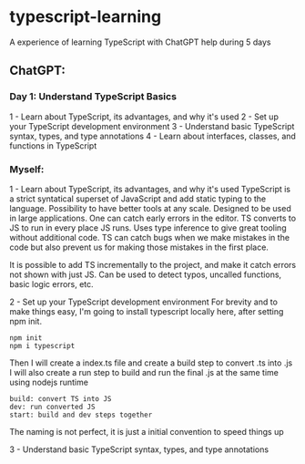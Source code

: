 # typescript-learning
A experience of learning TypeScript with ChatGPT help during 5 days

## ChatGPT:
### Day 1: Understand TypeScript Basics

1 - Learn about TypeScript, its advantages, and why it's used
2 - Set up your TypeScript development environment
3 - Understand basic TypeScript syntax, types, and type annotations
4 - Learn about interfaces, classes, and functions in TypeScript

### Myself:

1 - Learn about TypeScript, its advantages, and why it's used
TypeScript is a strict syntatical superset of JavaScript and add static typing to the language.
Possibility to have better tools at any scale. Designed to be used in large applications. One can
catch early errors in the editor. TS converts to JS to run in every place JS runs. Uses type inference
to give great tooling without additional code. TS can catch bugs when we make mistakes in the code but
also prevent us for making those mistakes in the first place.

It is possible to add TS incrementally to the project, and make it catch errors not shown with just JS.
Can be used to detect typos, uncalled functions, basic logic errors, etc.

2 - Set up your TypeScript development environment
For brevity and to make things easy, I'm going to install typescript locally here, after setting npm init.

```
npm init
npm i typescript
```

Then I will create a index.ts file and create a build step to convert .ts into .js
I will also create a run step to build and run the final .js at the same time using nodejs runtime

```
build: convert TS into JS
dev: run converted JS
start: build and dev steps together
```

The naming is not perfect, it is just a initial convention to speed things up

3 - Understand basic TypeScript syntax, types, and type annotations

